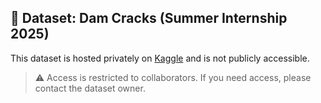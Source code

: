





## 📂 Dataset: Dam Cracks (Summer Internship 2025)
This dataset is hosted privately on [Kaggle](https://www.kaggle.com/datasets/gwilfredauxilian/summer-internship-2025-dam-cracks-dataset) and is not publicly accessible.
> ⚠️ Access is restricted to collaborators. If you need access, please contact the dataset owner.
